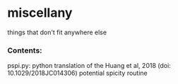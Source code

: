 # miscellany
things that don't fit anywhere else

### Contents:

pspi.py: python translation of the Huang et al, 2018 (doi: 10.1029/2018JC014306) potential spicity routine

